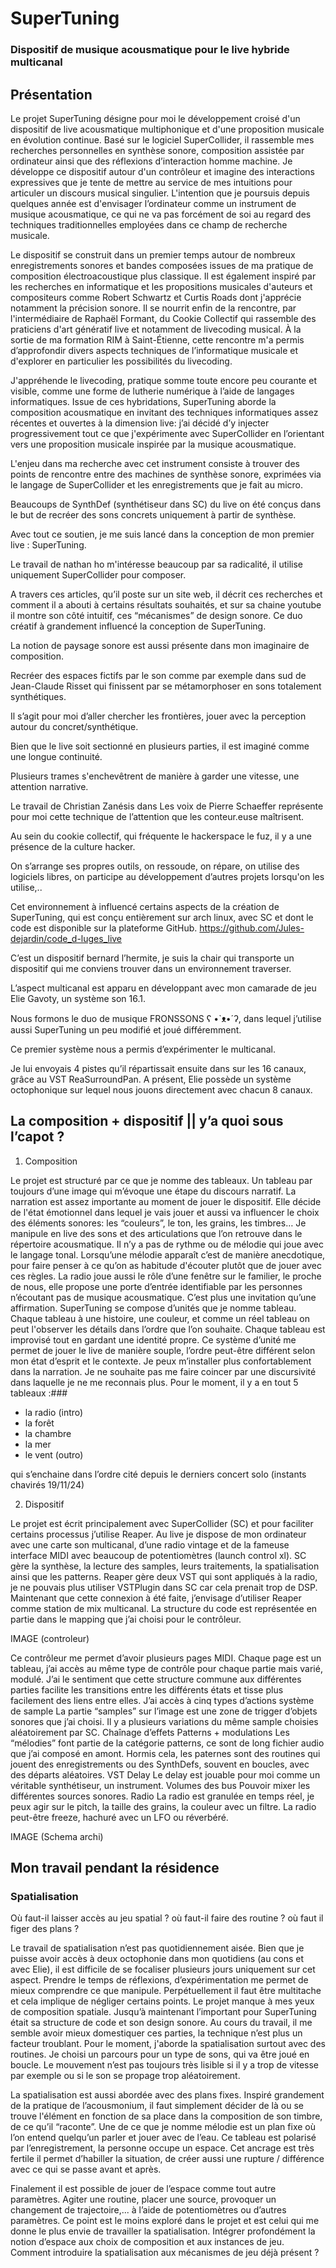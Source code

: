# SuperTuning

### Dispositif de musique acousmatique pour le live hybride multicanal

## Présentation

Le projet SuperTuning désigne pour moi le développement croisé d'un dispositif de live acousmatique multiphonique et d'une proposition musicale en évolution continue. Basé sur le logiciel SuperCollider, il rassemble mes recherches personnelles en synthèse sonore, composition assistée par ordinateur ainsi que des réflexions d’interaction homme machine. Je développe ce dispositif autour d'un contrôleur et imagine des interactions expressives que je tente de mettre au service de mes intuitions pour articuler un discours musical singulier. L'intention que je poursuis depuis quelques année est d'envisager l’ordinateur comme un instrument de musique acousmatique, ce qui ne va pas forcément de soi au regard des techniques traditionnelles employées dans ce champ de recherche musicale.

Le dispositif se construit dans un premier temps autour de nombreux enregistrements sonores et bandes composées issues de ma pratique de composition électroacoustique plus classique. Il est également inspiré par les recherches en informatique et les propositions musicales d'auteurs et compositeurs comme Robert Schwartz et Curtis Roads dont j'apprécie notamment la précision sonore. Il se nourrit enfin de la rencontre, par l'intermédiaire de Raphaël Formant, du Cookie Collectif qui rassemble des praticiens d'art génératif live et notamment de livecoding musical. À la sortie de ma formation RIM à Saint-Étienne, cette rencontre m'a permis d’approfondir divers aspects techniques de l’informatique musicale et d'explorer en particulier les possibilités du livecoding.


 J'appréhende le livecoding, pratique somme toute encore peu courante et visible, comme une forme de lutherie numérique à l’aide de langages informatiques. Issue de ces hybridations, SuperTuning aborde la composition acousmatique en invitant des techniques informatiques assez récentes et ouvertes à la dimension live: j’ai décidé d’y injecter progressivement tout ce que j'expérimente avec SuperCollider en l’orientant vers une proposition musicale inspirée par la musique acousmatique.
 
L'enjeu dans ma recherche avec cet instrument consiste à trouver des points de rencontre entre des machines de synthèse sonore, exprimées via le langage de SuperCollider et les enregistrements que je fait au micro.

Beaucoups de SynthDef (synthétiseur dans SC) du live on été conçus dans le but de recréer des sons concrets uniquement à partir de synthèse. 

Avec tout ce soutien, je me suis lancé dans la conception de mon premier live : SuperTuning.





Le travail de nathan ho m'intéresse beaucoup par sa radicalité, il utilise uniquement SuperCollider pour composer.

A travers ces articles, qu’il poste sur un site web, il décrit ces recherches et comment il a abouti à certains résultats souhaités, et sur sa chaine youtube il montre son côté intuitif, ces “mécanismes” de design sonore. Ce duo créatif à grandement influencé la conception de SuperTuning.


La notion de paysage sonore est aussi présente dans mon imaginaire de composition.

Recréer des espaces fictifs par le son comme par exemple dans sud de Jean-Claude Risset qui finissent par se métamorphoser en sons totalement synthétiques.

Il s’agit pour moi d’aller chercher les frontières, jouer avec la perception autour du concret/synthétique.

Bien que le live soit sectionné en plusieurs parties, il est imaginé comme une longue continuité.

Plusieurs trames s'enchevêtrent de manière à garder une vitesse, une attention narrative.

Le travail de Christian Zanésis dans Les voix de Pierre Schaeffer représente pour moi cette technique de l’attention que les conteur.euse maîtrisent.  

Au sein du cookie collectif, qui fréquente le hackerspace le fuz, il y a une présence de la culture hacker.


On s’arrange ses propres outils, on ressoude, on répare, on utilise des logiciels libres, on participe au développement d’autres projets lorsqu'on les utilise,..

Cet environnement à influencé certains aspects de la création de SuperTuning, qui est conçu entièrement sur arch linux, avec SC et dont le code est disponible sur la plateforme GitHub. https://github.com/Jules-dejardin/code_d-luges_live

C’est un dispositif bernard l’hermite, je suis la chair qui transporte un dispositif qui me conviens trouver dans un environnement traverser.

L’aspect multicanal est apparu en développant avec mon camarade de jeu Elie Gavoty, un système son 16.1.

Nous formons le duo de musique FRONSSONS ʕ •`ᴥ•´ʔ, dans lequel j’utilise aussi SuperTuning un peu modifié et joué différemment.

Ce premier système nous a permis d’expérimenter le multicanal.

Je lui envoyais 4 pistes qu’il répartissait ensuite dans sur les 16 canaux, grâce au VST ReaSurroundPan. A présent, Elie possède un système octophonique sur lequel nous jouons directement avec chacun 8 canaux. 

## La composition + dispositif || y’a quoi sous l’capot ?

1. Composition

Le projet est structuré par ce que je nomme des tableaux. Un tableau par toujours d’une image qui m’évoque une étape du discours narratif. La narration est assez importante au moment de jouer le dispositif. Elle décide de l'état émotionnel dans lequel je vais jouer et aussi va influencer le choix des éléments sonores: les “couleurs”, le ton, les grains, les timbres… 
Je manipule en live des sons et des articulations que l’on retrouve dans le répertoire acousmatique. Il n’y a pas de rythme ou de mélodie qui joue avec le langage tonal. Lorsqu’une mélodie apparaît c’est de manière anecdotique, pour faire penser à ce qu’on as habitude d'écouter plutôt que de jouer avec ces règles. La radio joue aussi le rôle d’une fenêtre sur le familier, le proche de nous, elle propose une porte d’entrée identifiable par les personnes n’écoutant pas de musique acousmatique. C’est plus une invitation qu’une affirmation. 
SuperTuning se compose d’unités que je nomme tableau. Chaque tableau à une histoire, une couleur, et comme un réel tableau on peut l'observer les détails dans l’ordre que l’on souhaite. Chaque tableau est improvisé tout en gardant une identité propre. Ce système d’unité me permet de jouer le live de manière souple, l’ordre peut-être différent selon mon état d’esprit et le contexte. Je peux m’installer plus confortablement dans la narration. Je ne souhaite pas me faire coincer par une discursivité dans laquelle je ne me reconnais plus. 
Pour le moment, il y a en tout  5 tableaux :### 

- la radio (intro)
- la forêt
- la chambre
- la mer
- le vent (outro)

qui s’enchaine dans l’ordre cité depuis le derniers concert solo (instants chavirés 19/11/24)

2. Dispositif

Le projet est écrit principalement avec SuperCollider (SC) et pour faciliter certains processus j’utilise Reaper. Au live je dispose de mon ordinateur avec une carte son multicanal, d’une radio vintage et de la fameuse interface MIDI avec beaucoup de potentiomètres (launch control xl).
SC gère la synthèse, la lecture des samples, leurs traitements, la spatialisation ainsi que les patterns. 
Reaper gère deux VST qui sont appliqués à la radio, je ne pouvais plus utiliser VSTPlugin dans SC car cela prenait trop de DSP. Maintenant que cette connexion à été faite, j’envisage d’utiliser Reaper comme station de mix multicanal. 
La structure du code est représentée en partie dans le mapping que j’ai choisi pour le contrôleur.

IMAGE (controleur)

Ce contrôleur me permet d’avoir plusieurs pages MIDI. Chaque page est un tableau, j’ai accès au même type de contrôle pour chaque partie mais varié, modulé. J’ai le sentiment que cette structure commune aux différentes parties facilite les transitions entre les différents états et tisse plus facilement des liens entre elles.
J’ai accès à cinq types d’actions
système de sample
La partie “samples” sur l’image est une zone de trigger d’objets sonores que j’ai choisi. Il y a plusieurs variations du même sample choisies aléatoirement par SC. 
Chaînage d’effets
Patterns + modulations
Les “mélodies” font partie de la catégorie patterns, ce sont de long fichier audio que j’ai composé en amont. Hormis cela, les paternes sont des routines qui jouent des enregistrements ou des SynthDefs, souvent en boucles, avec des départs aléatoires. 
VST Delay 
Le delay est jouable pour moi comme un véritable synthétiseur, un instrument.
Volumes des bus 
Pouvoir mixer les différentes sources sonores. 
Radio
	La radio est granulée en temps réel, je peux agir sur le pitch, la taille des grains, la couleur avec un filtre. La radio peut-être freeze, hachuré avec un LFO ou réverbéré. 

IMAGE (Schema archi)

## Mon travail pendant la résidence

### Spatialisation

Où faut-il laisser accès au jeu spatial ? 
où faut-il faire des routine ? 
où faut il figer des plans ? 

Le travail de spatialisation n’est pas quotidiennement aisée. Bien que je puisse avoir accès à deux octophonie dans mon quotidiens (au cons et avec Elie), il est difficile de se focaliser plusieurs jours uniquement sur cet aspect. Prendre le temps de réflexions, d’expérimentation me permet de mieux comprendre ce que manipule. Perpétuellement il faut être multitache et cela implique de négliger certains points. Le projet manque à mes yeux de composition spatiale. Jusqu’à maintenant l’important pour SuperTuning était sa structure de code et son design sonore. Au cours du travail, il me semble avoir mieux domestiquer ces parties, la technique n’est plus un facteur troublant.
Pour le moment, j'aborde la spatialisation surtout avec des routines. Je choisi un parcours pour un type de sons, qui va être joué en boucle. Le mouvement n’est pas toujours très lisible si il y a trop de vitesse par exemple ou si le son se propage trop aléatoirement.

La spatialisation est aussi abordée avec des plans fixes. Inspiré grandement de la pratique de l’acousmonium, il faut simplement décider de là ou se trouve l'élément en fonction de sa place dans la composition de son timbre, de ce qu’il “raconte”. Une de ce que je nomme mélodie est un plan fixe où l’on entend quelqu’un parler et jouer avec de l’eau. Ce tableau est polarisé par l’enregistrement, la personne occupe un espace. Cet ancrage est très fertile il permet d’habiller la situation, de créer aussi une rupture / différence avec ce qui se passe avant et après. 

Finalement il est possible de jouer de l’espace comme tout autre paramètres. Agiter une routine, placer une source, provoquer un changement de trajectoire,...  à l’aide de potentiomètres ou d’autres paramètres. Ce point est le moins exploré dans le projet et est celui qui me donne le plus envie de travailler la spatialisation. Intégrer profondément la notion d’espace aux choix de composition et aux instances de jeu.  
Comment introduire la spatialisation aux mécanismes de jeu déjà présent ?   


